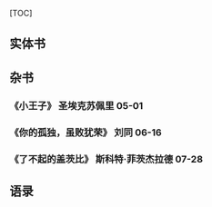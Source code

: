 [TOC]

## 实体书


## 杂书

### 《小王子》 圣埃克苏佩里 05-01
### 《你的孤独，虽败犹荣》 刘同 06-16
### 《了不起的盖茨比》 斯科特·菲茨杰拉德 07-28


## 语录


